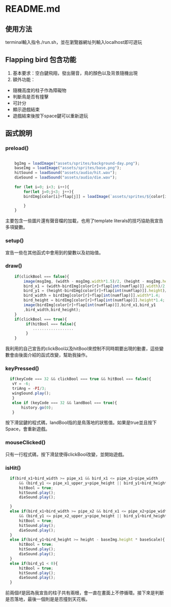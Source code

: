 # README.md
## 使用方法
terminal輸入指令./run.sh，並在瀏覽器網址列輸入localhost即可遊玩
## Flapping bird 包含功能
1. 基本要求：空白鍵飛翔，發出聲音，鳥的顏色以及背景隨機出現
2. 額外功能：
* 隨機高度的柱子作為障礙物
* 判斷鳥是否有撞擊
* 可計分
* 顯示遊戲結束
* 遊戲結束後按下space鍵可以重新遊玩
## 函式說明
### preload()
```javascript

    bgImg = loadImage("assets/sprites/background-day.png");
    baseImg = loadImage("assets/sprites/base.png");
    hitSound = loadSound("assets/audio/hit.wav");
    dieSound = loadSound("assets/audio/die.wav");
    
    for (let i=0; i<3; i++){
        for(let j=0;j<3; j++){
        birdImg[color[i]+flap[j]] = loadImage(`assets/sprites/${color[i]}bird-${flap[j]}.png`);

        }   
    }
 ```
主要包含一些圖片還有聲音檔的加載，也用了template literals的技巧協助我宣告多項變數。

### setup()
宣告一些在其他函式中會用到的變數以及初始值。

### draw()
```javascript
    if(clickBool === false){
        image(msgImg, (width - msgImg.width*1.5)/2, (height - msgImg.height*1.5)/2,msgImg.width*1.5,msgImg.height*1.5);
        bird_x1 = (width-birdImg[color[r]+flap[int(numflap)]].width)/2;
        bird_y1 = (height-birdImg[color[r]+flap[int(numflap)]].height)/2+50;
        bird_width = birdImg[color[r]+flap[int(numflap)]].width*1.4;
        bird_height = birdImg[color[r]+flap[int(numflap)]].height*1.4;
        image(birdImg[color[r]+flap[int(numflap)]],bird_x1,bird_y1
        ,bird_width,bird_height);
    }
    if(clickBool === true){
         if(hitBool === false){
            ..................
         }
    }
 ```
 我利用的自己宣告的clickBool以及hitBool來控制不同時期要出現的動畫，這些變數會由後面介紹的函式改變，幫助我操作。
 
 ### keyPressed()
 ``` javascript 
   if(keyCode === 32 && clickBool === true && hitBool === false){
    vY = -6;
    triAng = -PI/3;
    wingSound.play();
    }
    else if (keyCode === 32 && landBool === true){
        history.go(0);
    }
  ```
  按下滑鼠鍵的程式碼，landBool指的是鳥落地的狀態值。如果是true並且按下Space，會重新遊戲。
  
  ### mouseClicked()
  只有一行程式碼，按下滑鼠使得clickBool改變，並開始遊戲。
  
  ### isHit()
  ``` javascript
    if(bird_x1+bird_width >= pipe_x1 && bird_x1 <= pipe_x1+pipe_width 
        && (bird_y1 <= pipe_x1_upper_y+pipe_height || bird_y1+bird_height >= pipe_x1_lower_y)){
        hitBool = true;
        hitSound.play();
        dieSound.play();

    }
    else if(bird_x1+bird_width >= pipe_x2 && bird_x1 <= pipe_x2+pipe_width 
        && (bird_y1 <= pipe_x2_upper_y+pipe_height || bird_y1+bird_height >= pipe_x2_lower_y)){
        hitBool = true;
        hitSound.play();
        dieSound.play();
    }
    else if(bird_y1+bird_height >= height - baseImg.height * baseScale){
        hitBool = true;
        hitSound.play();
        dieSound.play();
    }
    else if(bird_y1 < 0){
        hitBool = true;
        hitSound.play();
        dieSound.play();
    }
   ```
   前兩個if是因為我宣告的柱子共有兩根，會一直在畫面上不停循環。接下來是判斷是否落地，最後一個則是是否撞到天花板。
  
  
  
  
  
